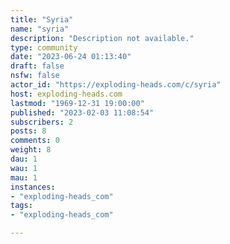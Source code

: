```yaml
---
title: "Syria" 
name: "syria"
description: "Description not available."
type: community
date: "2023-06-24 01:13:40"
draft: false
nsfw: false
actor_id: "https://exploding-heads.com/c/syria"
host: exploding-heads.com
lastmod: "1969-12-31 19:00:00"
published: "2023-02-03 11:08:54"
subscribers: 2
posts: 8
comments: 0
weight: 8
dau: 1
wau: 1
mau: 1
instances:
- "exploding-heads_com"
tags: 
- "exploding-heads_com"

---
```

